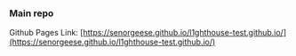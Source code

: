 ### Main repo
Github Pages Link: [https://senorgeese.github.io/l1ghthouse-test.github.io/](https://senorgeese.github.io/l1ghthouse-test.github.io/)
